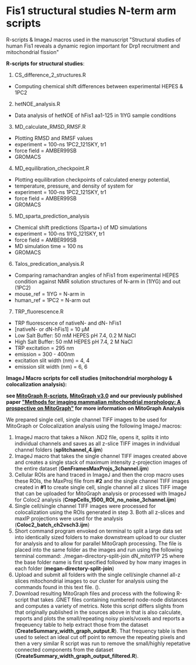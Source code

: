 # Fis1 structural studies N-term arm scripts
R-scripts &amp; ImageJ macros used in the manuscript "Structural studies of human Fis1 reveals a dynamic region important for Drp1 recruitment and mitochondrial fission"

**R-scripts for structural studies**:
1. CS_difference_2_structures.R
* Computing chemical shift differences between experimental HEPES & 1PC2

2. hetNOE_analysis.R 
* Data analysis of hetNOE of hFis1 aa1-125 in 1IYG sample conditions

3. MD_calculate_RMSD_RMSF.R
* Plotting RMSD and RMSF values
* experiment = 100-ns 1PC2_121SKY, tr1
* force field = AMBER99SB
* GROMACS

4. MD_equilibration_checkpoint.R
* Plotting equilibration checkpoints of calculated energy potential, 
* temperature, pressure, and density of system for
* experiment = 100-ns 1PC2_121SKY, tr1
* force field = AMBER99SB
* GROMACS

5. MD_sparta_prediction_analysis
* Chemical shift predictions (Sparta+) of MD simulations
* experiment = 100-ns 1IYG_121SKY, tr1
* force field = AMBER99SB
* MD simulation time = 100 ns
* GROMACS

6. Talos_predication_analysis.R
* Comparing ramachandran angles of hFis1 from experimental HEPES condition against NMR solution structures of N-arm in (1IYG) and out (1PC2)
* mouse_ref = 1IYG = N-arm in
* human_ref = 1PC2 = N-arm out

7. TRP_fluorescence.R
* TRP fluorescence of nativeN- and dN- hFis1
* [nativeN- or dN-hFis1] = 10 µM
* Low Salt Buffer: 50 mM HEPES pH 7.4, 0.2 M NaCl
* High Salt Buffer: 50 mM HEPES pH 7.4, 2 M NaCl
* TRP excitation = 295 nm
* emission = 300 - 400nm
* excitation slit width (nm) = 4, 4
* emission slit width (nm) = 6, 6

**ImageJ Macro scripts for cell studies (mitochondrial morphology & colocalization analysis):**

**see <a href="https://github.com/Hill-Lab/MitoGraph-Contrib-RScripts">MitoGraph R-scripts</a>, <a href="https://github.com/vianamp/MitoGraph">MitoGraph v3.0</a> and our previously published paper <a href="https://www.sciencedirect.com/science/article/pii/S0003269718301921?via%3Dihub">"Methods for imaging mammalian mitochondrial morphology: A prospective on MitoGraph"</a> for more information on MitoGraph Analysis** 

We prepared single cell, single channel TIFF images to be used for MitoGraph or Colocalization analysis using the following ImageJ macros: 
1. ImageJ macro that takes a Nikon .ND2 file, opens it, splits it into individual channels and saves as all z-slice TIFF images in individual channel folders (**splitchannel_4.ijm**) 
2. ImageJ macro that takes the single channel TIFF images created above and creates a single stack of maximum intensity z-projection images of the entire dataset (**GenFramesMaxProjs_3channel.ijm**)
3. Cellular ROIs are hand traced in ImageJ and then the crop macro uses these ROIs, the MaxProj file from **#2** and the single channel TIFF images created in **#1** to create single cell, single channel all z slices TIFF image that can be uploaded for MitoGraph analysis or processed with ImageJ for Coloc2 analysis (**CropCells_1500_ROI_no_noise_3channel.ijm**)
4. Single cell/single channel TIFF images were processed for colocalization using the ROIs generated in step 3. Both all z-slices and maxIP projections were used for the analysis (**Coloc2_batch_ch2vsch3.ijm**)
5. Short command program envoked on terminal to split a large data set into identically sized folders to make downstream upload to our cluster for analysis and to allow for parallel MitoGraph processing. The file is placed into the same folder as the images and run using the following terminal command: ./megan-directory-split-join dN_mitoYFP 25 where the base folder name is first specified followed by how many images in each folder  (**megan-directory-split-join**)
6. Upload and submit all folders with the single cell/single channel all-z slices mitochondrial images to our cluster for analysis using the commands found in this text file. ().
7. Download resulting MitoGraph files and process with the following R-script that takes .GNET files containing numbered node-node distances and computes a variety of metrics. Note this script differs slights from that originally published in the sources above in that is also calculate, reports and plots the small/repeating noisy pixels/voxels and reports a freqeuency table to help extract those from the dataset (**CreateSummary_width_graph_output.R**). That frequency table is then used to select an ideal cut off point to remove the repeating pixels and then a very similar R script was run to remove the small/highly repetative connected components from the dataset (**CreateSummary_width_graph_output_filtered.R**). 

